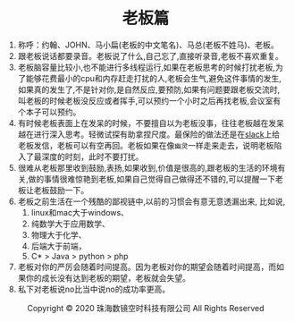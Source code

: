 # <center>老板篇</center>

1. 称呼：约翰、JOHN、马小扁(老板的中文笔名)、马总(老板不姓马)、老板。
2. 跟老板说话都要录音。老板说了什么,自己忘了,直接听录音,老板不喜欢重复。
3. 老板脑容量比较小,也不能进行多线程运行,如果在老板思考的时候打扰老板,为了能够花费最小的cpu和内存赶走打扰的人,老板会生气,避免这件事情的发生,如果真的发生了,不是针对你,是自然反应,要预防,如果有问题要跟老板交流时,叫老板的时候老板没反应或者挥手,可以预约一个小时之后再找老板,会议室有个本子可以预约。
4. 有时候老板表面上在发呆的时候，不要擅自以为老板没事，往往老板越在发呆越在进行深入思考。轻微试探有助拿捏尺度。最保险的做法还是在[slack](../slack篇/slack篇.md)上给老板发信，老板可以有空再回。老板如果在像```幽灵```一样走来走去，说明老板陷入了最深度的时刻，此时不要打扰。
5. 很难从老板那里收到鼓励,表扬,如果收到,价值是很高的,跟老板的生活的环境有关,做的事情很难惊艳到老板,如果自己觉得自己做得还不错的,可以提醒一下老板让老板鼓励一下。
6. 老板之前生活在一个残酷的鄙视链中,以前的习惯会有意无意透漏出来,
    比如说,
    1. linux和mac大于windows、
    2. 纯数学大于应用数学、
    3. 物理大于化学、
    4. 后端大于前端，
    5. C* > Java > python > php
7. 老板对你的严厉会随着时间提高。因为老板对你的期望会随着时间提高，而如果你的成长没有达到老板的期望，老板就会失望。
8. 私下对老板说no比当中说no的成功率更高。

<center> Copyright © 2020 珠海数镜空时科技有限公司 All Rights Reserved</center>